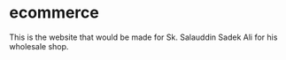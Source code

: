 # ecommerce
This is the website that would be made for Sk. Salauddin Sadek Ali for his wholesale shop.
